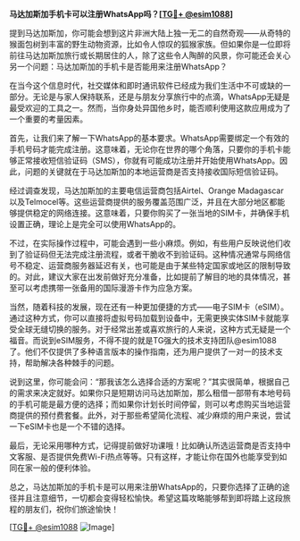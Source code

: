 **马达加斯加手机卡可以注册WhatsApp吗？[[TG💪+ @esim1088](https://t.me/s/esim1088)]**

提到马达加斯加，你可能会想到这片非洲大陆上独一无二的自然奇观——从奇特的猴面包树到丰富的野生动物资源，比如令人惊叹的狐猴家族。但如果你是一位即将前往马达加斯加旅行或长期居住的人，除了这些令人陶醉的风景，你可能还会关心另一个问题：马达加斯加的手机卡是否能用来注册WhatsApp？

在当今这个信息时代，社交媒体和即时通讯软件已经成为我们生活中不可或缺的一部分。无论是与家人保持联系，还是与朋友分享旅行中的点滴，WhatsApp无疑是最受欢迎的工具之一。然而，当你身处异国他乡时，能否顺利使用这款应用成为了一个重要的考量因素。

首先，让我们来了解一下WhatsApp的基本要求。WhatsApp需要绑定一个有效的手机号码才能完成注册。这意味着，无论你在世界的哪个角落，只要你的手机卡能够正常接收短信验证码（SMS），你就有可能成功注册并开始使用WhatsApp。因此，问题的关键就在于马达加斯加的本地运营商是否支持接收国际短信验证码。

经过调查发现，马达加斯加的主要电信运营商包括Airtel、Orange Madagascar以及Telmocel等。这些运营商提供的服务覆盖范围广泛，并且在大部分地区都能够提供稳定的网络连接。这意味着，只要你购买了一张当地的SIM卡，并确保手机设置正确，理论上是完全可以使用WhatsApp的。

不过，在实际操作过程中，可能会遇到一些小麻烦。例如，有些用户反映说他们收到了验证码但无法完成注册流程，或者干脆收不到验证码。这种情况通常与网络信号不稳定、运营商服务器延迟有关，也可能是由于某些特定国家或地区的限制导致的。对此，建议大家在出发前做好充分准备，比如提前了解目的地的具体情况，甚至可以考虑携带一张备用的国际漫游卡作为应急方案。

当然，随着科技的发展，现在还有一种更加便捷的方式——电子SIM卡（eSIM）。通过这种方式，你可以直接将虚拟号码加载到设备中，无需更换实体SIM卡就能享受全球无缝切换的服务。对于经常出差或喜欢旅行的人来说，这种方式无疑是一个福音。而说到eSIM服务，不得不提的就是TG强大的技术支持团队@esim1088了。他们不仅提供了多种语言版本的操作指南，还为用户提供了一对一的技术支持，帮助解决各种棘手的问题。

说到这里，你可能会问：“那我该怎么选择合适的方案呢？”其实很简单，根据自己的需求来决定就好。如果你只是短期访问马达加斯加，那么租借一部带有本地号码的手机可能是最方便的选择；而如果你计划长时间停留，则可以考虑购买当地运营商提供的预付费套餐。此外，对于那些希望简化流程、减少麻烦的用户来说，尝试一下eSIM卡也是一个不错的选择。

最后，无论采用哪种方式，记得提前做好功课哦！比如确认所选运营商是否支持中文客服、是否提供免费Wi-Fi热点等等。只有这样，才能让你在国外也能享受到如同在家一般的便利体验。

总之，马达加斯加的手机卡是可以用来注册WhatsApp的，只要你选择了正确的途径并且注意细节，一切都会变得轻松愉快。希望这篇攻略能够帮到即将踏上这段旅程的朋友们，祝你们旅途愉快！

[[TG💪+ @esim1088](https://t.me/s/esim1088) ![Image](https://i.postimg.cc/4NQfJmqS/Snipaste-2025-05-13-00-14-12.png)]